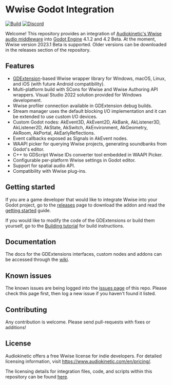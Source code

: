 # Wwise Godot Integration
[![Build](https://github.com/alessandrofama/wwise-godot-integration/workflows/Build/badge.svg)](https://github.com/alessandrofama/wwise-godot-integration/actions/workflows/build_all.yml) 
[![Discord](https://img.shields.io/discord/1128222869898416182?label=Discord&logo=discord&logoColor=ffffff&labelColor=5865F2&color=5865F2)](https://discord.gg/6tHrP3gaYf) 

Welcome! This repository provides an integration of [Audiokinetic's Wwise audio middleware](https://www.audiokinetic.com/products/wwise/) into [Godot Engine](https://godotengine.org) 4.1.2 and 4.2 Beta. At the moment, Wwise version 2023.1 Beta is supported. Older versions can be downloaded in the releases section of the repository.

## Features

* [GDExtension](https://docs.godotengine.org/en/stable/tutorials/scripting/gdextension/what_is_gdextension.html)-based Wwise wrapper library for Windows, macOS, Linux, and iOS (with future Android compatibility).
* Multi-platform build with SCons for Wwise and Wwise Authoring API wrappers. Visual Studio 2022 solution provided for Windows development.
* Wwise profiler connection available in GDExtension debug builds.
* Stream manager uses the default blocking I/O implementation and it can be extended to use custom I/O devices.
* Custom Godot nodes: AkEvent3D, AkEvent2D, AkBank, AkListener3D, AkListener2D, AkState, AkSwitch, AkEnvironment, AkGeometry, AkRoom, AkPortal, AkEarlyReflections.
* Event callbacks exposed as Signals in AkEvent nodes.
* WAAPI picker for querying Wwise projects, generating soundbanks from Godot's editor.
* C++ to GDScript Wwise IDs converter tool embedded in WAAPI Picker.
* Configurable per-platform Wwise settings in Godot editor.
* Support for spatial audio API.
* Compatibility with Wwise plug-ins.


## Getting started

If you are a game developer that would like to integrate Wwise into your Godot project, go to the [releases](https://github.com/alessandrofama/wwise-godot-integration/releases) page to download the addon and read the [getting started](https://github.com/alessandrofama/wwise-godot-integration/wiki/Getting-Started-(4.0)) guide.

If you would like to modify the code of the GDExtensions or build them yourself, go to the [Building tutorial](https://github.com/alessandrofama/wwise-godot-integration/wiki/Building-the-GDExtension-Library) for build instructions.

## Documentation

The docs for the GDExtensions interfaces, custom nodes and addons can be accessed through the [wiki](https://github.com/alessandrofama/wwise-godot-integration/wiki).

## Known issues

The known issues are being logged into the [issues page](https://github.com/alessandrofama/wwise-godot-integration/issues) of this repo. Please check this page first, then log a new issue if you haven't found it listed.

## Contributing

Any contribution is welcome. Please send pull-requests with fixes or additions!

## License

Audiokinetic offers a free Wwise license for indie developers. For detailed licensing information, visit https://www.audiokinetic.com/en/pricing/. 

The licensing details for integration files, code, and scripts within this repository can be found [here](https://github.com/alessandrofama/wwise-godot-integration/blob/master/LICENSE).

